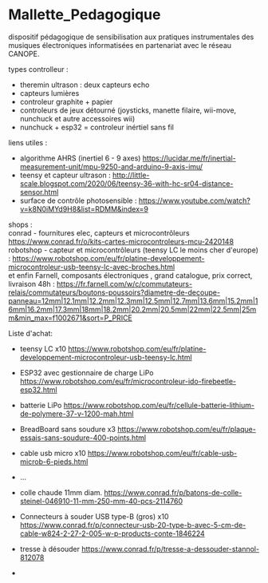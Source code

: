 # Mallette_Pedagogique
dispositif pédagogique de sensibilisation aux pratiques instrumentales des musiques électroniques informatisées en partenariat avec le réseau CANOPE.

types controlleur :  
- theremin ultrason : deux capteurs echo  
- capteurs lumières  
- controleur graphite + papier  
- controleurs de jeux détourné (joysticks, manette filaire, wii-move, nunchuck et autre accessoires wii)  
- nunchuck + esp32 = controleur inértiel sans fil
 
liens utiles :  
- algorithme AHRS (inertiel 6 - 9 axes) https://lucidar.me/fr/inertial-measurement-unit/mpu-9250-and-arduino-9-axis-imu/  
- teensy et capteur ultrason : http://little-scale.blogspot.com/2020/06/teensy-36-with-hc-sr04-distance-sensor.html  
- surface de contrôle photosensible : https://www.youtube.com/watch?v=k8N0iMYd9H8&list=RDMM&index=9  
  
  
shops :  
conrad - fournitures elec, capteurs et microcontrôleurs https://www.conrad.fr/o/kits-cartes-microcontroleurs-mcu-2420148  
robotshop - capteur et microcontrôleurs (teensy LC le moins cher d'europe) : https://www.robotshop.com/eu/fr/platine-developpement-microcontroleur-usb-teensy-lc-avec-broches.html  
et enfin Farnell, composants électroniques , grand catalogue,  prix correct, livraison 48h : https://fr.farnell.com/w/c/commutateurs-relais/commutateurs/boutons-poussoirs?diametre-de-decoupe-panneau=12mm|12.1mm|12.2mm|12.3mm|12.5mm|12.7mm|13.6mm|15.2mm|16mm|16.2mm|17.3mm|18mm|18.2mm|20.2mm|20.5mm|22mm|22.5mm|25mm&min_max=f1002671&sort=P_PRICE  
  
  
Liste d'achat:   
- teensy LC x10 https://www.robotshop.com/eu/fr/platine-developpement-microcontroleur-usb-teensy-lc.html  

- ESP32 avec gestionnaire de charge LiPo https://www.robotshop.com/eu/fr/microcontroleur-ido-firebeetle-esp32.html   
- batterie LiPo  https://www.robotshop.com/eu/fr/cellule-batterie-lithium-de-polymere-37-v-1200-mah.html  
- BreadBoard sans soudure x3 https://www.robotshop.com/eu/fr/plaque-essais-sans-soudure-400-points.html  
- cable usb micro x10 https://www.robotshop.com/eu/fr/cable-usb-microb-6-pieds.html  
- ...  
- colle chaude 11mm diam. https://www.conrad.fr/p/batons-de-colle-steinel-046910-11-mm-250-mm-40-pcs-2114760    
- Connecteurs à souder USB type-B (gros) x10 https://www.conrad.fr/p/connecteur-usb-20-type-b-avec-5-cm-de-cable-w824-2-27-2-005-w-p-products-conte-1846224 
- tresse à désouder https://www.conrad.fr/p/tresse-a-dessouder-stannol-812078  
- 
